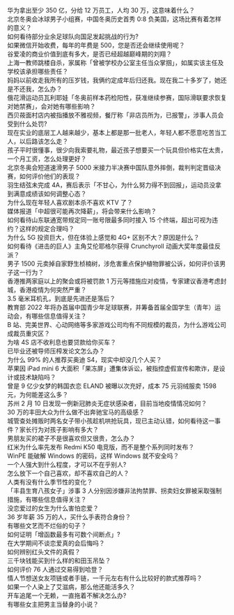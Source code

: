 华为拿出至少 350 亿，分给 12 万员工，人均 30 万，这意味着什么？  
北京冬奥会冰球男子小组赛，中国冬奥历史首秀 0:8 负美国，这场比赛有着怎样的意义？  
如何看待部分业余足球队向国足发起挑战的行为?  
如果微信开始收费，每年的年费是 500，您是否还会继续使用呢？  
谷爱凌的商业价值到底有多大，是否已经超越巅峰期的刘翔？  
上海一教师跳楼自杀，家属称「曾被学校办公室主任当众掌掴」，如属实该主任及学校该承担哪些责任？  
妈妈以前收走我所有的压岁钱，我俩约定成年后归还我。现在我二十多岁了，她还是不还我，怎么办？  
俄花滑运动员瓦利耶娃「冬奥前样本药检阳性，获准继续参赛，国际滑联要求恢复对她禁赛」，会对她有哪些影响？  
西贝莜面村店内被指播放不雅视频，餐厅称「非店员所为，已报警」，涉事人员会受到什么处罚?  
现在实业的底层工人越来越少，基本上都是那一批老人，年轻人都不愿意吃苦当工人，以后路该怎么走？  
孩子平时很懂事，很少向我索要礼物，最近孩子想要买一个玩具但价格实在太贵，一个月工资，怎么处理更好？  
北京冬奥会短道速滑男子 5000 米接力半决赛中国队意外摔倒，裁判判定晋级决赛，如何评价他们的表现？  
羽生结弦未完成 4A，赛后表示「不甘心，为什么努力得不到回报」，运动员没拿到满意成绩该如何调整心态？  
为什么现在年轻人喜欢剧本杀不喜欢 KTV 了？  
媒体报道「中超很可能再次降薪」，将会带来什么影响？  
如何看待山东联通宽带规定同一账号限最多同时接入 15 个终端，超出可视为违约？这样的规定合理吗？  
为什么 5G 投资巨大，但在体验上感觉和 4G+ 区别不大？原因是什么？  
如何看待《进击的巨人》主角艾伦耶格尔获得 Crunchyroll 动画大奖年度最佳反派？  
男子 1500 元卖掉自家野生桢楠树，涉危害重点保护植物罪被公诉，如何评价该男子这一行为？  
香港推两家庭以上的聚会或将被罚款 1 万元等措施应对疫情，专家建议香港考虑封城，香港疫情为何突然严重？  
3.5 毫米耳机孔，到底是先进还是落后？  
教育部 2022 年将办首届中国青少年足球联赛，并筹备首届全国学生（青年）运动会，有哪些信息值得关注？  
B 站、完美世界、心动网络等多家游戏公司均有不同规模的裁员，为什么游戏公司成裁员重灾区？  
为啥 4S 店不收利息也要贷款给你买车？  
已毕业还被导师压榨发论文怎么办？  
为什么 99% 的人推荐买奥迪 S4，现实中却没几个人买？  
苹果因 iPad mini 6 大面积「果冻屏」遭集体诉讼，被指控虚假宣传和欺诈，是设计或技术缺陷吗？  
曾是 9 亿少女梦的韩国衣恋 ELAND 被曝以次充好，成本 75 元羽绒服卖 1598 元，为何能差这么多？  
苏州 2 月 10 日发现一例新冠肺炎无症状感染者，目前当地疫情情况如何？  
30 万的丰田大众为什么做不出奔驰宝马的高级感？  
城管查处摊贩时两名女子带小孩趁机哄抢玩具，现已主动认错，如何看待这一事件？家长行为对孩子影响有多大？  
男朋友买的裙子不是很喜欢但又很贵，怎么办？  
红米为什么率先发布 Redmi K50 电竞版，而不是整个系列同时发布？  
WinPE 能破解 Windows 的密码，这样 Windows 就不安全吗？  
一个人强大到什么程度，才可以不在乎别人?  
怎么放下一个自己喜欢，却不喜欢自己的人？  
人类有没有什么季节性的变化？  
「丰县生育八孩女子」涉事 3 人分别因涉嫌非法拘禁罪、拐卖妇女罪被采取强制措施，有哪些信息值得关注？  
没恋爱过的女生为什么害怕恋爱？  
36 岁年薪 35 万的人，买什么手表符合身份？  
有哪些文艺而不烂俗的句子？  
如何证明「增函数最多有可数个间断点」?  
在大学期间不谈恋爱真的会后悔吗？  
如何辨别红头文件的真假？  
三千块钱能买到什么样的和田玉吊坠？  
如何评价 76 人通过交易得到哈登？  
情人节想送女友项链或者手链，一千元左右有什么比较好的款式推荐吗？  
如果一个人染上了艾滋病，那么他还能活多久？  
开车追尾一个无赖，一直拖着不解决怎么办?  
有哪些女主把男主当替身的小说？  
